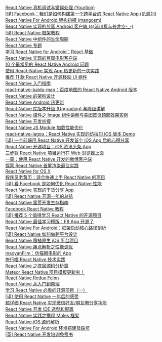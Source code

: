 [React Native 真机调试与错误处理 (Yourtion)](http://weekly.manong.io/bounce?url=http%3A%2F%2Fblog.yourtion.com%2Frun-react-native-on-device.html%3Fhmsr%3Dtoutiao.io%26utm_medium%3Dtoutiao.io%26utm_source%3Dtoutiao.io&aid=3746&nid=89)  
[[译] Facebook：我们是如何构建第一个跨平台的 React Native App (凯凯刘)](http://weekly.manong.io/bounce?url=http%3A%2F%2Fljinkai.github.io%2F2015%2F09%2F21%2Ffacebook-react-native-android%2F%3Fhmsr%3Dtoutiao.io%26utm_medium%3Dtoutiao.io%26utm_source%3Dtoutiao.io&aid=3730&nid=89)  
[React Native For Android 架构初探 (mangosm)](http://weekly.manong.io/bounce?url=http%3A%2F%2Fmp.weixin.qq.com%2Fs%3F__biz%3DMzI1MTA1MzM2Nw%253D%253D%26hmsr%3Dtoutiao.io%26idx%3D1%26mid%3D207782506%26scene%3D0%26sn%3D3ff6b03c0d59fbda406f64739d9272cf%26utm_medium%3Dtoutiao.io%26utm_source%3Dtoutiao.io&aid=3804&nid=90)  
[React Native 实现的煎蛋 Android 客户端 (@流川枫与苍井空-_-)](http://weekly.manong.io/bounce?url=https%3A%2F%2Fgithub.com%2Fw4lle%2FJianDan-React-Native%3Fhmsr%3Dtoutiao.io%26utm_medium%3Dtoutiao.io%26utm_source%3Dtoutiao.io&aid=3873&nid=90)  
[[译] React Native 框架教程](http://weekly.manong.io/bounce?url=http%3A%2F%2Fwww.devtf.cn%2F%3Fp%3D1069&aid=3920&nid=91)  
[React Native 中组件的生命周期](http://weekly.manong.io/bounce?url=http%3A%2F%2Fwww.race604.com%2Freact-native-component-lifecycle%2F&aid=4077&nid=93)  
[React Native 专题](http://weekly.manong.io/bounce?url=http%3A%2F%2Fwww.jianshu.com%2Fp%2F96febc4fec45&aid=4108&nid=93)  
[学习 React Native for Android：React 基础](http://weekly.manong.io/bounce?url=http%3A%2F%2Fhahack.com%2Fcodes%2Flearn-react-native-for-android-02%2F&aid=4156&nid=94)  
[React Native 实现的豆瓣电影客户端](http://weekly.manong.io/bounce?url=https%3A%2F%2Fgithub.com%2Ffengjundev%2FDoubanMovie-React-Native&aid=4197&nid=94)  
[10 个最常见的 React Native Android 问题](http://weekly.manong.io/bounce?url=https%3A%2F%2Fgithub.com%2Fyipengmu%2FReactNative_Android_QA&aid=4254&nid=95)  
[使用 React-Native 实现 App 热更新的一次实践](http://weekly.manong.io/bounce?url=https%3A%2F%2Fgithub.com%2Ffengjundev%2FReact-Native-Remote-Update&aid=4388&nid=96)  
[推荐 11 款 React Native 开源移动 UI 组件](http://weekly.manong.io/bounce?url=http%3A%2F%2Fwww.imooc.com%2Farticle%2F2223&aid=4400&nid=96)  
[React Native 入门指南](http://weekly.manong.io/bounce?url=https%3A%2F%2Fgithub.com%2Fvczero%2Freact-native-lession&aid=4474&nid=97)  
[react-native-baidu-map：百度地图的 React Native Android 版本](http://weekly.manong.io/bounce?url=https%3A%2F%2Fgithub.com%2Fhufeng%2FBaiduMapKit&aid=4528&nid=97)  
[React Native 的架构设计](http://weekly.manong.io/bounce?url=https%3A%2F%2Fgithub.com%2Fcnsnake11%2Fblog%2Fblob%2Fmaster%2FReactNative%25E5%25BC%2580%25E5%258F%2591%25E6%258C%2587%25E5%25AF%25BC%2FReactNative%25E7%259A%2584%25E6%259E%25B6%25E6%259E%2584%25E8%25AE%25BE%25E8%25AE%25A1.md&aid=4737&nid=100)  
[React Native Android 热更新](http://weekly.manong.io/bounce?url=http%3A%2F%2Frichard-cao.github.io%2F2015%2F12%2F03%2FReact-native-Android-%25E7%2583%25AD%25E6%259B%25B4%25E6%2596%25B0%2F&aid=4760&nid=100)  
[React Native 库版本升级 (Upgrading) 与降级讲解](http://weekly.manong.io/bounce?url=http%3A%2F%2Fwww.lcode.org%2F%25E3%2580%2590react-native%25E5%25BC%2580%25E5%258F%2591%25E3%2580%2591react-native%25E5%25BA%2593%25E7%2589%2588%25E6%259C%25AC%25E5%258D%2587%25E7%25BA%25A7upgrading%25E4%25B8%258E%25E9%2599%258D%25E7%25BA%25A7%25E8%25AE%25B2%25E8%25A7%25A3%2F&aid=5029&nid=103)  
[React Native 控件之 Image 组件讲解与美团首页顶部效果实例](http://weekly.manong.io/bounce?url=http%3A%2F%2Fwww.lcode.org%2F%25E3%2580%2590react-native%25E5%25BC%2580%25E5%258F%2591%25E3%2580%2591react-native%25E6%258E%25A7%25E4%25BB%25B6%25E4%25B9%258Bimage%25E7%25BB%2584%25E4%25BB%25B6%25E8%25AE%25B2%25E8%25A7%25A3%25E4%25B8%258E%25E7%25BE%258E%25E5%259B%25A2%25E9%25A6%2596%25E9%25A1%25B5%25E9%25A1%25B6%25E9%2583%25A8%25E6%2595%2588%2F&aid=5092&nid=104)  
[React Native 开发初探](http://weekly.manong.io/bounce?url=http%3A%2F%2Fgit.devzeng.com%2Fblog%2Fhello-react-native.html&aid=5132&nid=104)  
[React Native JS Module 加载性能优化](http://weekly.manong.io/bounce?url=https%3A%2F%2Fyq.aliyun.com%2Farticles%2F3208&aid=5244&nid=105)  
[react-native-lagou：React Native 实现的仿拉勾 iOS 版本 Demo](http://weekly.manong.io/bounce?url=https%3A%2F%2Fgithub.com%2Fheruijun%2Freact-native-lagou&aid=5255&nid=105)  
[[译] 一个前端用 React Native 开发首个 iOS App 后的心得分享](http://weekly.manong.io/bounce?url=https%3A%2F%2Fmp.weixin.qq.com%2Fs%3F__biz%3DMzA3ODg4MDk0Ng%3D%3D%26mid%3D402417234%26idx%3D1%26sn%3D16b54068834f05cb4a4df0a49a1c9d13&aid=5434&nid=108)  
[React Native 开源项目：iOS 资讯头条 App](http://weekly.manong.io/bounce?url=http%3A%2F%2Fwww.lcode.org%2Freact-native-source-zixunapp%2F&aid=5470&nid=108)  
[三步将 React Native 项目运行在 Web 浏览器上面](http://weekly.manong.io/bounce?url=http%3A%2F%2Ftaobaofed.org%2Fblog%2F2016%2F03%2F11%2Freact-web-intro%2F&aid=5505&nid=109)  
[一简：使用 React Native 开发的微博客户端](http://weekly.manong.io/bounce?url=https%3A%2F%2Fgithub.com%2FSFantasy%2FWeiboReactNative&aid=5539&nid=109)  
[探索 React Native 首屏渲染最佳实践](http://weekly.manong.io/bounce?url=http%3A%2F%2Fwww.alloyteam.com%2F2016%2F03%2Fbest-practice-in-react-native%2F&aid=5678&nid=111)  
[React Native for OS X](http://weekly.manong.io/bounce?url=https%3A%2F%2Fgithub.com%2Fptmt%2Freact-native-desktop&aid=5799&nid=112)  
[程序员老黄历：适合快速上手 React Native 的项目](http://weekly.manong.io/bounce?url=https%3A%2F%2Fgithub.com%2Fxujinyang%2FCoderCalendar&aid=5801&nid=112)  
[[译] 看 Facebook 是如何优化 React Native 性能](http://weekly.manong.io/bounce?url=https%3A%2F%2Fgithub.com%2Fgaohailang%2Fblog%2Fissues%2F4&aid=5831&nid=113)  
[React Native 实现的干货分享 App](http://weekly.manong.io/bounce?url=https%3A%2F%2Fgithub.com%2Fzhongjie-chen%2Frn_rank&aid=5879&nid=113)  
[[译] React Native 开源一年的总结](http://weekly.manong.io/bounce?url=https%3A%2F%2Fgithub.com%2Fgaohailang%2Fblog%2Fissues%2F23&aid=5896&nid=114)  
[React Native 蛮荒开发生存指南](http://weekly.manong.io/bounce?url=http%3A%2F%2Fsegmentfault.com%2Fa%2F1190000004910600&aid=5897&nid=114)  
[Facebook React Native 教程](http://weekly.manong.io/bounce?url=http%3A%2F%2Ff8-app.liaohuqiu.net%2F%3Ff%3Dtt&aid=5916&nid=114)  
[[译] 推荐 5 个值得学习 React Native 的开源项目](http://weekly.manong.io/bounce?url=http%3A%2F%2Fsugarball.me%2Fyi-tui-jian-5ge-zhi-de-xue-xi-react-nativede-xiang-mu%2F&aid=5927&nid=114)  
[React Native 最佳学习模版：F8 App 开源了](http://weekly.manong.io/bounce?url=http%3A%2F%2Fwww.jackpu.com%2Freact-nativezui-jia-xue-xi-mo-ban-f8-appkai-yuan-liao%2F&aid=5946&nid=114)  
[React Native For Android：框架启动核心路径剖析](http://weekly.manong.io/bounce?url=http%3A%2F%2Fmp.weixin.qq.com%2Fs%3F__biz%3DMzI1MTA1MzM2Nw%3D%3D%26mid%3D2649796767%26idx%3D1%26sn%3D9a499453b627a223e0c2863658dd0329&aid=5989&nid=115)  
[[译] React Native 如何做跨平台设计](http://weekly.manong.io/bounce?url=https%3A%2F%2Fgithub.com%2Fpockry%2FBuilding-the-F8-2016-App-CN%2Fblob%2Fmaster%2Ftutorials%2FPart%25202.%2520Designing%2520an%2520App%2520for%2520Multiple%2520Platforms.md&aid=6076&nid=116)  
[React Native 移植原生 iOS 平台项目](http://weekly.manong.io/bounce?url=http%3A%2F%2Fwww.lcode.org%2Freact-native-%25e7%25a7%25bb%25e6%25a4%258d%25e5%258e%259f%25e7%2594%259fios%25e9%25a1%25b9%25e7%259b%25ae57%2F&aid=6228&nid=118)  
[React Native 痛点解析之性能调优](http://weekly.manong.io/bounce?url=http%3A%2F%2Fmp.weixin.qq.com%2Fs%3F__biz%3DMzA3ODg4MDk0Ng%3D%3D%26mid%3D2651112293%26idx%3D1%26sn%3D866971daf7dba22186d2c09d1bac2418&aid=6316&nid=119)  
[maoyanFilm：仿猫眼电影的 App](http://weekly.manong.io/bounce?url=https%3A%2F%2Fgithub.com%2Fyohnz%2FmaoyanFilm&aid=6365&nid=119)  
[旅行喵 React Native 技术实践](http://weekly.manong.io/bounce?url=http%3A%2F%2Fwww.jianshu.com%2Fp%2Fbf3e222c102a&aid=6394&nid=120)  
[React Native 之底层源码分析篇](http://weekly.manong.io/bounce?url=http%3A%2F%2Fmp.weixin.qq.com%2Fs%3F__biz%3DMzA4OTc4MTM0OA%3D%3D%26mid%3D2650357823%26idx%3D1%26sn%3Dddb258d0067f982a02b90fe91cfd6d3f%23rd&aid=6477&nid=121)  
[Meteor React Native 项目模板更新啦！](http://weekly.manong.io/bounce?url=https%3A%2F%2Fgithub.com%2FinProgress-team%2Freact-native-meteor&aid=6515&nid=121)  
[React Native Redux FeInn](http://weekly.manong.io/bounce?url=https%3A%2F%2Fgithub.com%2Ffebobo%2Freact-native-redux-FeInn&aid=6521&nid=121)  
[React Native 从入门到原理](http://weekly.manong.io/bounce?url=http%3A%2F%2Fwww.jianshu.com%2Fp%2F978c4bd3a759&aid=6552&nid=122)  
[学习 React Native 必看的开源项目（一）](http://weekly.manong.io/bounce?url=http%3A%2F%2Fwww.lcode.org%2Fstudy-react-native-opensource-one%2F&aid=6589&nid=122)  
[[译] 使用 React Native 一年后的感受](http://weekly.manong.io/bounce?url=http%3A%2F%2Fwww.dobest.me%2Fblog%2F2016%2F06%2F12%2F%25E4%25BD%25BF%25E7%2594%25A8React%2520Native%25E4%25B8%2580%25E5%25B9%25B4%25E5%2590%258E%25E7%259A%2584%25E6%2584%259F%25E5%258F%2597%2F&aid=6623&nid=123)  
[超详细 React Native 实现微信好友/朋友圈分享功能](http://weekly.manong.io/bounce?url=http%3A%2F%2Fwww.lcode.org%2F%25e8%25b6%2585%25e8%25af%25a6%25e7%25bb%2586react-native%25e5%25ae%259e%25e7%258e%25b0%25e5%25be%25ae%25e4%25bf%25a1%25e5%25a5%25bd%25e5%258f%258b%25e6%259c%258b%25e5%258f%258b%25e5%259c%2588%25e5%2588%2586%25e4%25ba%25ab%25e5%258a%259f%25e8%2583%25bd-androidios%25e5%258f%258c%25e5%25b9%25b3%25e5%258f%25b0%2F&aid=6624&nid=123)  
[React Native 开发 IDE 选型和配置](http://weekly.manong.io/bounce?url=http%3A%2F%2Fwww.jianshu.com%2Fp%2F8e9df5f85bca&aid=6638&nid=123)  
[React Native 实践之携程 Moles 框架](http://weekly.manong.io/bounce?url=https%3A%2F%2Fmp.weixin.qq.com%2Fs%3F__biz%3DMjM5MDI3MjA5MQ%3D%3D%26mid%3D2697265208%26idx%3D1%26sn%3D18b85e78f461c9a2e3b514b8c19e3c35&aid=6691&nid=124)  
[React Native iOS 源码解析](http://weekly.manong.io/bounce?url=http%3A%2F%2Fawhisper.github.io%2F2016%2F06%2F24%2FReactNative%25E6%25B5%2581%25E7%25A8%258B%25E6%25BA%2590%25E7%25A0%2581%25E5%2588%2586%25E6%259E%2590%2F%3Ff%3Dtt&aid=6756&nid=125)  
[React Native For Android 环境搭建及踩坑](http://weekly.manong.io/bounce?url=http%3A%2F%2Fwww.imbeta.cn%2Freact-native-for-android-huan-jing-da-jian-ji-cai-keng.html&aid=6782&nid=125)  
[[英] React Native 开发培训免费书](http://weekly.manong.io/bounce?url=https%3A%2F%2Funbug.gitbooks.io%2Freact-native-training%2Fcontent%2F&aid=6795&nid=125)  
